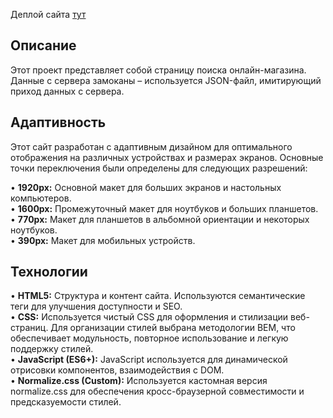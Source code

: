 Деплой сайта [тут](https://website-02-lyart.vercel.app/)

## Описание

Этот проект представляет собой страницу поиска онлайн-магазина. Данные с сервера замоканы – используется JSON-файл, имитирующий приход данных с сервера.

## Адаптивность

Этот сайт разработан с адаптивным дизайном для оптимального отображения на различных устройствах и размерах экранов. Основные точки переключения были определены для следующих разрешений:

•   **1920px:** Основной макет для больших экранов и настольных компьютеров.  
•   **1600px:** Промежуточный макет для ноутбуков и больших планшетов.  
•   **770px:** Макет для планшетов в альбомной ориентации и некоторых ноутбуков.  
•   **390px:** Макет для мобильных устройств.  

## Технологии

•   **HTML5:** Структура и контент сайта. Используются семантические теги для улучшения доступности и SEO.  
•   **CSS:** Используется чистый CSS для оформления и стилизации веб-страниц. Для организации стилей выбрана методологии BEM, что обеспечивает модульность, повторное использование и легкую поддержку стилей.  
•   **JavaScript (ES6+):** JavaScript используется для динамической отрисовки компонентов, взаимодействия с DOM.    
•   **Normalize.css (Custom):**  Используется кастомная версия normalize.css для обеспечения кросс-браузерной совместимости и предсказуемости стилей.
